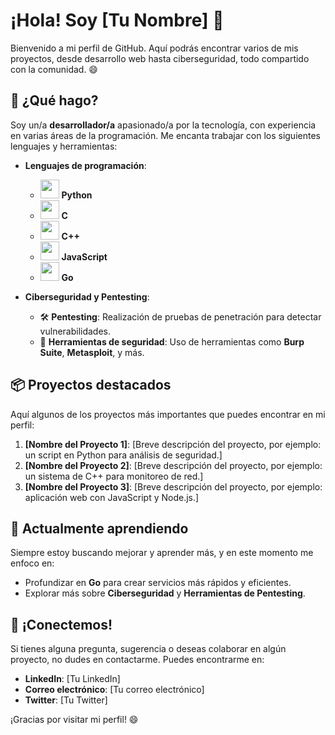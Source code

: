 # ¡Hola! Soy [Tu Nombre] 👋

Bienvenido a mi perfil de GitHub. Aquí podrás encontrar varios de mis proyectos, desde desarrollo web hasta ciberseguridad, todo compartido con la comunidad. 😄

## 🚀 ¿Qué hago?

Soy un/a **desarrollador/a** apasionado/a por la tecnología, con experiencia en varias áreas de la programación. Me encanta trabajar con los siguientes lenguajes y herramientas:

- **Lenguajes de programación**:
  - <img src="https://upload.wikimedia.org/wikipedia/commons/thumb/c/c3/Python-logo-notext.svg/512px-Python-logo-notext.svg.png" width="30" /> **Python**
  - <img src="![image](https://github.com/user-attachments/assets/f2b725e3-859f-4939-a5a0-a645d491181f)
" width="30" /> **C**
  - <img src="https://upload.wikimedia.org/wikipedia/commons/thumb/1/18/ISO_C%2B%2B_Logo.svg/1200px-ISO_C%2B%2B_Logo.svg.png" width="30" /> **C++**
  - <img src="https://upload.wikimedia.org/wikipedia/commons/thumb/6/69/JavaScript_logo_2.svg/512px-JavaScript_logo_2.svg.png" width="30" /> **JavaScript**
  - <img src="https://upload.wikimedia.org/wikipedia/commons/thumb/0/05/Go_Logo.svg/1024px-Go_Logo.svg.png" width="30" /> **Go**

- **Ciberseguridad y Pentesting**:
  - 🛠️ **Pentesting**: Realización de pruebas de penetración para detectar vulnerabilidades.
  - 🔐 **Herramientas de seguridad**: Uso de herramientas como **Burp Suite**, **Metasploit**, y más.

## 📦 Proyectos destacados

Aquí algunos de los proyectos más importantes que puedes encontrar en mi perfil:

1. **[Nombre del Proyecto 1]**: [Breve descripción del proyecto, por ejemplo: un script en Python para análisis de seguridad.]
2. **[Nombre del Proyecto 2]**: [Breve descripción del proyecto, por ejemplo: un sistema de C++ para monitoreo de red.]
3. **[Nombre del Proyecto 3]**: [Breve descripción del proyecto, por ejemplo: aplicación web con JavaScript y Node.js.]

## 🌱 Actualmente aprendiendo

Siempre estoy buscando mejorar y aprender más, y en este momento me enfoco en:

- Profundizar en **Go** para crear servicios más rápidos y eficientes.
- Explorar más sobre **Ciberseguridad** y **Herramientas de Pentesting**.

## 💬 ¡Conectemos!

Si tienes alguna pregunta, sugerencia o deseas colaborar en algún proyecto, no dudes en contactarme. Puedes encontrarme en:

- **LinkedIn**: [Tu LinkedIn]
- **Correo electrónico**: [Tu correo electrónico]
- **Twitter**: [Tu Twitter]

¡Gracias por visitar mi perfil! 😄
